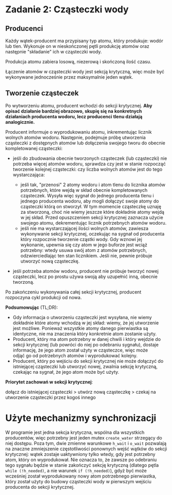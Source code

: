 # Zadanie 2: Cząsteczki wody

## Producenci

Każdy wątek-producent ma przypisany typ atomu, który produkuje: wodór lub tlen. Wykonuje on w nieskończonej pętli produkcję atomów
oraz następnie "składanie" ich w cząsteczki wody.

Produkcja atomu zabiera losową, niezerową i skończoną ilość czasu.

Łączenie atomów w cząsteczki wody jest sekcją krytyczną, więc może być wykonywane jednocześnie przez maksymalnie jeden wątek.

## Tworzenie cząsteczek

Po wytworzeniu atomu, producent wchodzi do sekcji krytycznej. __Aby opisać działanie bardziej obrazowo, skupię się na konkretnych działaniach producenta wodoru,
lecz producenci tlenu działają analogicznie.__

Producent informuje o wyprodukowaniu atomu, inkrementując licznik wolnych atomów wodoru. Następnie, podejmuje próbę utworzenia cząsteczki z dostępnych atomów
lub dołączenia swojego tworu do obecnie kompletowanej cząsteczki:

* jeśli do zbudowania obecnie tworzonych cząsteczek (lub cząsteczki) nie potrzeba więcej atomów wodoru, sprawdza czy jest w stanie rozpocząć tworzenie kolejnej cząsteczki:
czy liczba wolnych atomów jest do tego wystarczająca:
  * jeśli tak, "przenosi" 2 atomy wodoru i atom tlenu do licznika atomów potrzebnych, które wejdą w skład obecnie kompletowanych cząsteczek.
Wysyła więc sygnał do jednego producenta tlenu i jednego producenta wodoru, aby mogli dołączyć swoje atomy do cząsteczki którą on stworzył.
W tym momencie cząsteczkę uznaję za stworzoną, choć nie wiemy jeszcze które dokładnie atomy wejdą w jej skład. Przed opuszczeniem sekcji krytycznej
zaznacza użycie swojego atomu, dekrementując licznik potrzebnych atomów wodoru.
  * jeśli nie ma wystarczającej ilości wolnych atomów, zawiesza wykonywanie sekcji krytycznej, oczekując na sygnał od producenta który rozpocznie tworzenie
cząstki wody. Gdy wznowi jej wykonanie, upewnia się czy atom w jego buforze jest wciąż potrzebny: wtedy usuwa swój atom z atomów potrzebnych, odzwierciedlając
ten stan licznikiem. Jeśli nie, pewnie próbuje utworzyć nową cząsteczkę.

* jeśli potrzeba atomów wodoru, producent nie próbuje tworzyć nowej cząsteczki, lecz po prostu używa swoją aby uzupełnić inną, obecnie tworzoną.

Po zakończeniu wykonywania całej sekcji krytycznej, producent rozpoczyna cykl produkcji od nowa.

**Podsumowując** (TL;DR):
 * Gdy informacja o utworzeniu cząsteczki jest wysyłana, nie wiemy dokładnie które atomy wchodzą w jej skład: wiemy, że jej utworzenie
jest możliwe. Ponieważ wszystkie atomy danego pierwiastka są identyczne, nie ma znaczenia który konkretnie atom zostanie użyty.
 * Producent, który ma atom potrzebny w danej chwili i który wejdzie do sekcji krytycznej (lub powróci do niej po odebraniu sygnału),
dostaje informację, że jego atom został użyty w cząsteczce, więc może odjąć go od potrzebnych atomów i wyprodukować kolejny.
 * Producent, który po wejściu do sekcji krytycznej nie może dołączyć do istniejącej cząsteczki lub utworzyć nowej, zwalnia sekcję krytyczną,
 czekając na sygnał, że jego atom może być użyty.

**Priorytet zachowań w sekcji krytycznej**:

dołącz do istniejącej cząsteczki > utwórz nową cząsteczkę > czekaj na utworzenie cząsteczki przez kogoś innego


# Użyte mechanizmy synchronizacji

W programie jest jedna sekcja krytyczna, wspólna dla wszystkich producentów, więc potrzebny jest jeden mutex `create_water` strzegący do niej dostępu. Poza tym,
dwie zmienne warunkowe `h_wait` i `o_wait` pozwalają na znaczne zmniejszenie częstotliwości ponownych wejść wątków do sekcji krytycznej: wątek zostaje
uaktywniony tylko wtedy, gdy jest potrzebny atom, który on wyprodukował. Nie oznacza to, że zawsze po odebraniu tego sygnału będzie w stanie zakończyć
sekcję krytyczną (dlatego pętla `while (!h_needed)`, a nie warunek `if (!h_needed)`), gdyż być może wcześniej został wyprodukowany nowy atom potrzebnego
pierwiastka, który został użyty do budowy cząsteczki wody w pierwszym wejściu producenta do sekcji krytycznej.

